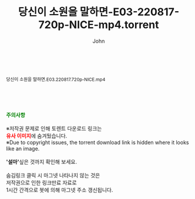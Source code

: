 ﻿---
layout: post
title:  "당신이 소원을 말하면-E03-220817-720p-NICE-mp4.torrent"
author: John
categories: [ 드라마 ]
tags: [  ]
image:  
description: "당신이 소원을 말하면-E03-220817-720p-NICE-mp4 torrent 정보 공유"
toc: true
toc_sticky: true
---

<br>
<div class="view-img">
<a class="view_image" href="http://torrentmobile62.com/bbs/view_image.php?fn=%2Fdata%2Ffile%2Fdrama%2F3735183265_tpzJgbuC_e1eeacf911291317da0cc45a19fda557f53ce310.jpg" target="_blank"><img alt="" class="img-tag" content="http://torrentmobile62.com/data/file/drama/3735183265_tpzJgbuC_e1eeacf911291317da0cc45a19fda557f53ce310.jpg" itemprop="image" src="http://torrentmobile62.com/data/file/drama/3735183265_tpzJgbuC_e1eeacf911291317da0cc45a19fda557f53ce310.jpg"/></a></div><div class="view-content" itemprop="description">
<p><span style="font-size:12px;">당신이 소원을 말하면.E03.220817.720p-NICE.mp4</span> </p> </div>
    
<br><br><br>
<p data-ke-size="size16"><b><span style="color: green;">주의사항</span></b><br /><br />※저작권 문제로 인해 토렌트 다운로드 링크는<br /><b><span style="color: red;">유사 이미지</span></b>에 숨겨뒀습니다.<br />※Due to copyright issues, the torrent download link is hidden where it looks like an image.<br /><br /><b>'설마'</b>싶은 것까지 확인해 보세요.<br /><br />숨김링크 클릭 시 마그넷 나타나지 않는 것은<br />저작권으로 인한 링크만료 자료로<br />1시간 간격으로 봇에 의해 마그넷 주소 갱신됩니다.</p>
